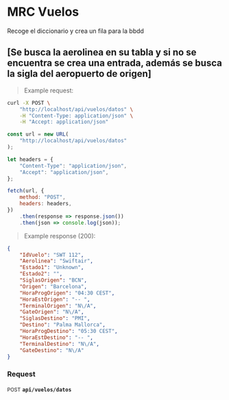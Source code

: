 # MRC Vuelos
Recoge el diccionario y crea un fila para la bbdd

## [Se busca la aerolinea en su tabla y si no se encuentra se crea una entrada, además se busca la sigla del aeropuerto de origen]



> Example request:

```bash
curl -X POST \
    "http://localhost/api/vuelos/datos" \
    -H "Content-Type: application/json" \
    -H "Accept: application/json"
```

```javascript
const url = new URL(
    "http://localhost/api/vuelos/datos"
);

let headers = {
    "Content-Type": "application/json",
    "Accept": "application/json",
};

fetch(url, {
    method: "POST",
    headers: headers,
})
    .then(response => response.json())
    .then(json => console.log(json));
```


> Example response (200):

```json
{
    "IdVuelo": "SWT 112",
    "Aerolinea": "Swiftair",
    "Estado1": "Unknown",
    "Estado2": "",
    "SiglasOrigen": "BCN",
    "Origen": "Barcelona",
    "HoraProgOrigen": "04:30 CEST",
    "HoraEstOrigen": "-- ",
    "TerminalOrigen": "N\/A",
    "GateOrigen": "N\/A",
    "SiglasDestino": "PMI",
    "Destino": "Palma Mallorca",
    "HoraProgDestino": "05:30 CEST",
    "HoraEstDestino": "-- ",
    "TerminalDestino": "N\/A",
    "GateDestino": "N\/A"
}
```

### Request
<small class="badge badge-black">POST</small>
 **`api/vuelos/datos`**




